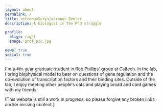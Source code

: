 ```yaml
---
layout: about
permalink: /
title: <strong>Suzy</strong> Beeler
description: A biologist in the PhD struggle

profile:
  align: right
  image: prof_pic.jpg

news: true
social: true
---
```


I'm a 4th-year graduate student in [Rob Phillips' group](http://www.rpgroup.caltech.edu/) at Caltech. In the lab, I bring biophysical model to bear on questions of gene regulation and the co-evolution of transcription factors and their binding sites. Outside of the lab, I enjoy meeting other people's cats and playing broad and card games with my friends. 

[This website is still a work in progress, so please forgive any broken links and/or missing content.]
